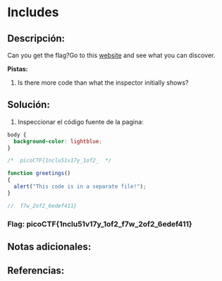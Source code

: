 # Includes

## Descripción: 
Can you get the flag?Go to this [website](http://saturn.picoctf.net:63115/) and see what you can discover.

**Pistas:**
1. Is there more code than what the inspector initially shows?

## Solución:
1. Inspeccionar el código fuente de la pagina: 

```css
body {
  background-color: lightblue;
}

/*  picoCTF{1nclu51v17y_1of2_  */
```

```js
function greetings()
{
  alert("This code is in a separate file!");
}

//  f7w_2of2_6edef411}
```

### Flag:  picoCTF{1nclu51v17y_1of2_f7w_2of2_6edef411}

## Notas adicionales:

## Referencias: